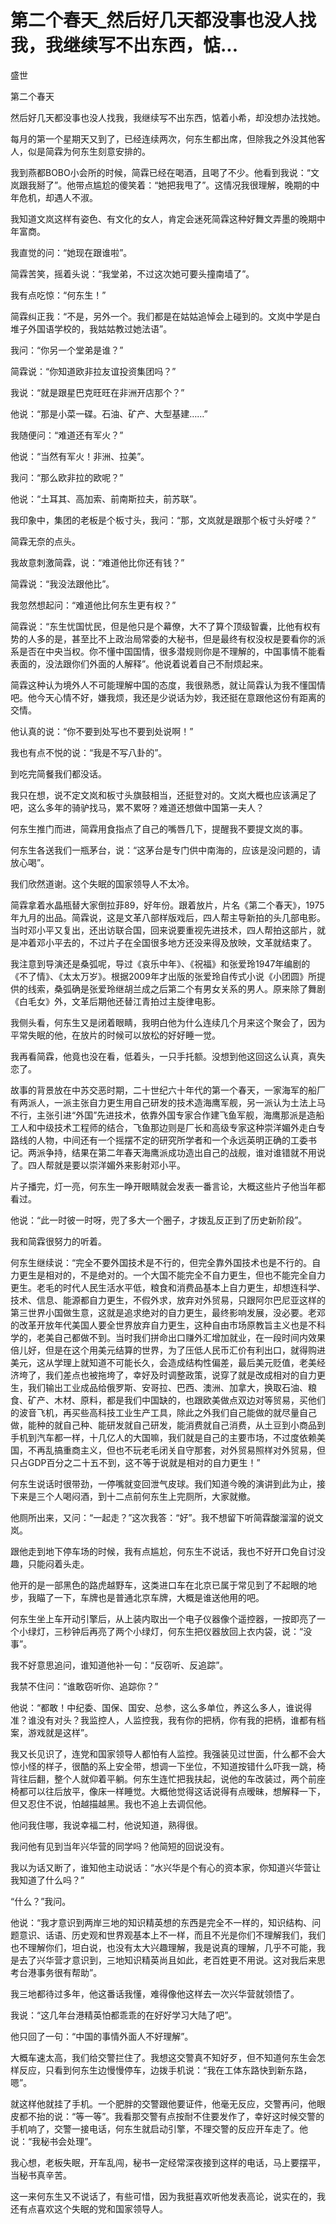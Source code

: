 # 第二个春天_然后好几天都没事也没人找我，我继续写不出东西，惦...

盛世

第二个春天

然后好几天都没事也没人找我，我继续写不出东西，惦着小希，却没想办法找她。

每月的第一个星期天又到了，已经连续两次，何东生都出席，但除我之外没其他客人，似是简霖为何东生刻意安排的。

我到燕都BOBO小会所的时候，简霖已经在喝酒，且喝了不少。他看到我说：“文岚跟我掰了”。他带点尴尬的傻笑着：“她把我甩了”。这情况我很理解，晚期的中年危机，却遇人不淑。

我知道文岚这样有姿色、有文化的女人，肯定会迷死简霖这种好舞文弄墨的晚期中年富商。

我直觉的问：“她现在跟谁啦”。

简霖苦笑，摇着头说：“我堂弟，不过这次她可要头撞南墙了”。

我有点吃惊：“何东生！”

简霖纠正我：“不是，另外一个。我们都是在姑姑追悼会上碰到的。文岚中学是白堆子外国语学校的，我姑姑教过她法语”。

我问：“你另一个堂弟是谁？”

简霖说：“你知道欧非拉友谊投资集团吗？”

我说：“就是跟星巴克旺旺在非洲开店那个？”

他说：“那是小菜一碟。石油、矿产、大型基建……”

我随便问：“难道还有军火？”

他说：“当然有军火！非洲、拉美”。

我问：“那么欧非拉的欧呢？”

他说：“土耳其、高加索、前南斯拉夫，前苏联”。

我印象中，集团的老板是个板寸头，我问：“那，文岚就是跟那个板寸头好喽？”

简霖无奈的点头。

我故意刺激简霖，说：“难道他比你还有钱？”

简霖说：“我没法跟他比”。

我忽然想起问：“难道他比何东生更有权？”

简霖说：“东生忧国忧民，但是他只是个幕僚，大不了算个顶级智囊，比他有权有势的人多的是，甚至比不上政治局常委的大秘书，但是最终有权没权是要看你的派系是否在中央当权。你不懂中国国情，很多潜规则你是不理解的，中国事情不能看表面的，没法跟你们外面的人解释”。他说着说着自己不耐烦起来。

简霖这种认为境外人不可能理解中国的态度，我很熟悉，就让简霖认为我不懂国情吧。他今天心情不好，嫌我烦，我还是少说话为妙，我还挺在意跟他这份有距离的交情。

他认真的说：“你不要到处写也不要到处说啊！”

我也有点不悦的说：“我是不写八卦的”。

到吃完简餐我们都没话。

我只在想，说不定文岚和板寸头旗鼓相当，还挺登对的。文岚大概也应该满足了吧，这么多年的骑驴找马，累不累呀？难道还想做中国第一夫人？

何东生推门而进，简霖用食指点了自己的嘴唇几下，提醒我不要提文岚的事。

何东生各送我们一瓶茅台，说：“这茅台是专门供中南海的，应该是没问题的，请放心喝”。

我们欣然道谢。这个失眠的国家领导人不太冷。

简霖拿着水晶瓶替大家倒拉菲89，好年份。跟着放片，片名《第二个春天》，1975年九月的出品。简霖说，这是文革八部样版戏后，四人帮主导新拍的头几部电影。当时邓小平又复出，还出访联合国，回来说要重视先进技术，四人帮拍这部片，就是冲着邓小平去的，不过片子在全国很多地方还没来得及放映，文革就结束了。

我注意到导演还是桑弧呢，导过《哀乐中年》、《祝福》和张爱玲1947年编剧的《不了情》、《太太万岁》。根据2009年才出版的张爱玲自传式小说《小团圆》所提供的线索，桑弧确是张爱玲继胡兰成之后第二个有男女关系的男人。原来除了舞剧《白毛女》外，文革后期他还替江青拍过主旋律电影。

我侧头看，何东生又是闭着眼睛，我明白他为什么连续几个月来这个聚会了，因为平常失眠的他，在放片的时候可以放松的好好睡一觉。

我再看简霖，他竟也没在看，低着头，一只手托额。没想到他这回这么认真，真失恋了。

故事的背景放在中苏交恶时期，二十世纪六十年代的第一个春天，一家海军的船厂有两派人，一派主张自力更生用自己研发的技术造海鹰军舰，另一派认为土法上马不行，主张引进“外国”先进技术，依靠外国专家合作建飞鱼军舰，海鹰那派是造船工人和中级技术工程师的结合，飞鱼那边则是厂长和高级专家这种崇洋媚外走白专路线的人物，中间还有一个摇摆不定的研究所学者和一个永远英明正确的工委书记。两派争持，结果在第二年春天海鹰派成功造出自己的战舰，谁对谁错就不用说了。四人帮就是要以崇洋媚外来影射邓小平。

片子播完，灯一亮，何东生一睁开眼睛就会发表一番言论，大概这些片子他当年都看过。

他说：“此一时彼一时呀，兜了多大一个圈子，才拨乱反正到了历史新阶段”。

我和简霖很努力的听着。

何东生继续说：“完全不要外国技术是不行的，但完全靠外国技术也是不行的。自力更生是相对的，不是绝对的。一个大国不能完全不自力更生，但也不能完全自力更生。老毛的时代人民生活水平低，粮食和消费品基本上自力更生，却想连科学、技术、信息、能源都自力更生，不假外求，放弃对外贸易，只跟阿尔巴尼亚这样的第三世界小国做生意，这就是追求绝对的自力更生，最终影响发展，没必要。老邓的改革开放年代美国人要全世界放弃自力更生，这种自由市场原教旨主义也是不科学的，老美自己都做不到。当时我们拼命出口赚外汇增加就业，在一段时间内效果倍儿好，但是在这个用美元结算的世界，为了压低人民币汇价有利出口，就得购进美元，这从学理上就知道不可能长久，会造成结构性偏差，最后美元贬值，老美经济垮了，我们差点也被拖垮了，幸好及时调整政策，说穿了就是改成相对的自力更生，我们输出工业成品给俄罗斯、安哥拉、巴西、澳洲、加拿大，换取石油、粮食、矿产、木材、原料，都是我们中国缺的，也跟欧美做点双边对等贸易，买他们的波音飞机，再买些高科技工业生产工具，除此之外我们自己能做的就尽量自己做，能种的就自己种、能研发就自己研发，能消费就自己消费，从土豆到小商品到手机到汽车都一样，十几亿人的大国嘛，我们就是自己的主要市场，不过度依赖美国，不再乱搞重商主义，但也不玩老毛闭关自守那套，对外贸易照样对外贸易，但只占GDP百分之二十五不到，这不等于说就是相对的自力更生！”

何东生说话时很带劲，一停嘴就变回泄气皮球。我们知道今晚的演讲到此为止，接下来是三个人喝闷酒，到十二点前何东生上完厕所，大家就撤。

他厕所出来，又问：“一起走？”这次我答：“好”。我不想留下听简霖酸溜溜的说文岚。

跟他走到地下停车场的时候，我有点尴尬，何东生不说话，我也不好开口免自讨没趣，只能闷着头走。

他开的是一部黑色的路虎越野车，这类进口车在北京已属于常见到了不起眼的地步，我瞄了一下，车牌也是普通北京车牌，大概是谁送他用的吧。

何东生坐上车开动引擎后，从上装内取出一个电子仪器像个遥控器，一按即亮了一个小绿灯，三秒钟后再亮了两个小绿灯，何东生把仪器放回上衣内袋，说：“没事”。

我不好意思追问，谁知道他补一句：“反窃听、反追踪”。

我禁不住问：“谁敢窃听你、追踪你？”

他说：“都敢！中纪委、国保、国安、总参，这么多单位，养这么多人，谁说得准？谁没有对头？我监控人，人监控我，我有你的把柄，你有我的把柄，谁都有档案，游戏就是这样”。

我又长见识了，连党和国家领导人都怕有人监控。我强装见过世面，什么都不会大惊小怪的样子，很酷的系上安全带，想调一下坐位，不知道按错什么吓我一跳，椅背往后翻，整个人就仰着平躺。何东生连忙把我扶起，说他的车改装过，两个前座椅都可以往后放平，像床一样睡觉。大概他觉得这话说得有点暧昧，想解释一下，但又忍住不说，怕越描越黑。我也不追上去调侃他。

他问我住哪，我说幸福二村，他说知道，熟得很。

我问他有见到当年兴华营的同学吗？他简短的回说没有。

我以为话又断了，谁知他主动说话：“水兴华是个有心的资本家，你知道兴华营让我知道了什么吗？”

“什么？”我问。

他说：“我才意识到两岸三地的知识精英想的东西是完全不一样的，知识结构、问题意识、话语、历史观和世界观基本上不一样，而且不光是你们不理解我们，我们也不理解你们，坦白说，也没有太大兴趣理解，我是说真的理解，几乎不可能，我是去了兴华营才意识到，三地知识精英尚且如此，老百姓更不用说。这对我后来思考台港事务很有帮助”。

我三地都待过多年，他这番话我懂，难得像他这样去一次兴华营就领悟了。

我说：“这几年台港精英怕都乖乖的在好好学习大陆了吧”。

他只回了一句：“中国的事情外面人不好理解”。

大概车速太高，我们给交警拦住了。我想这交警真不知好歹，但不知道何东生会怎样反应，只看到何东生边慢慢停车，边拨手机说：“我在工体东路快到新东路，嗯”。

就这样他就挂了手机。一个肥胖的交警跟他要证件，他毫无反应，交警再问，他眼皮都不抬的说：“等一等”。我看那交警有点按耐不住要发作了，幸好这时候交警的手机响了，交警一接电话，何东生就启动引擎，不理交警的反应开车走了。他说：“我秘书会处理”。

我心想，老板失眠，开车乱闯，秘书一定经常深夜接到这样的电话，马上要摆平，当秘书真辛苦。

这一来何东生又不说话了，有些可惜，因为我挺喜欢听他发表高论，说实在的，我还有点喜欢这个失眠的党和国家领导人。